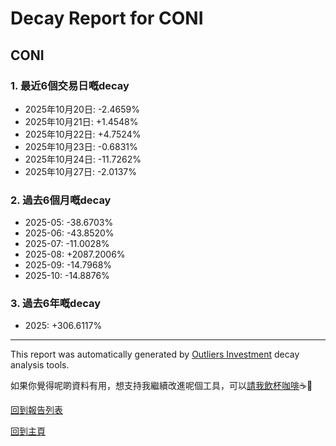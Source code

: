 # Decay Report for CONI

## CONI

### 1. 最近6個交易日嘅decay

- 2025年10月20日: -2.4659%
- 2025年10月21日: +1.4548%
- 2025年10月22日: +4.7524%
- 2025年10月23日: -0.6831%
- 2025年10月24日: -11.7262%
- 2025年10月27日: -2.0137%

### 2. 過去6個月嘅decay

- 2025-05: -38.6703%
- 2025-06: -43.8520%
- 2025-07: -11.0028%
- 2025-08: +2087.2006%
- 2025-09: -14.7968%
- 2025-10: -14.8876%

### 3. 過去6年嘅decay

- 2025: +306.6117%

------------------------------
This report was automatically generated by [Outliers Investment](https://outliersecon.github.io/Outliers-Investment/) decay analysis tools.

如果你覺得呢啲資料有用，想支持我繼續改進呢個工具，可以[請我飲杯咖啡](https://buymeacoffee.com/outliersecon)☕🙏

[回到報告列表](https://outliersecon.github.io/Outliers-Investment/reports/reports_public)

[回到主頁](https://outliersecon.github.io/Outliers-Investment/)